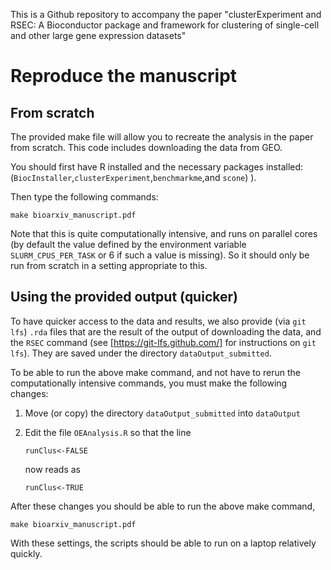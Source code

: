 This is a Github repository to accompany the paper "clusterExperiment and RSEC: A Bioconductor package and framework for clustering of single-cell and other large gene expression datasets"

# Reproduce the manuscript

## From scratch

The provided make file will allow you to recreate the analysis in the paper from scratch. This code includes downloading the data from GEO. 

You should first have R installed and the necessary packages installed: (`BiocInstaller`,`clusterExperiment`,`benchmarkme`,and `scone`)
).

Then type the following commands:

```
make bioarxiv_manuscript.pdf
```

Note that this is quite computationally intensive, and runs on parallel cores (by default the value defined by the environment variable `SLURM_CPUS_PER_TASK` or 6 if such a value is missing). So it should only be run from scratch in a setting appropriate to this.

## Using the provided output (quicker)

To have quicker access to the data and results, we also provide (via `git lfs`) `.rda` files that are the result of the output of downloading the data, and the `RSEC` command (see [https://git-lfs.github.com/] for instructions on `git lfs`). They are saved under the directory `dataOutput_submitted`. 

To be able to run the above make command, and not have to rerun the computationally intensive commands, you must make the following changes:

1. Move (or copy) the directory  `dataOutput_submitted` into `dataOutput`
2. Edit the file `OEAnalysis.R`  so that the line
	```
	runClus<-FALSE
	```
	
	now reads as 
	
	```
	runClus<-TRUE
	```
After these changes you should be able to run the above make command,
```
make bioarxiv_manuscript.pdf
```

With these settings, the scripts should be able to run on a laptop relatively quickly. 
